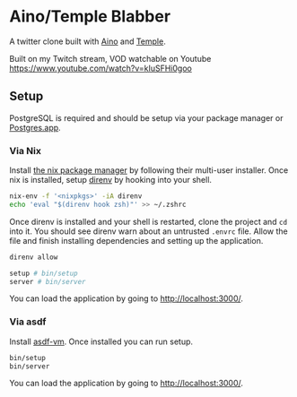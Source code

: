 # Aino/Temple Blabber

A twitter clone built with [Aino](https://github.com/oestrich/aino) and [Temple](https://github.com/mhanberg/temple).

Built on my Twitch stream, VOD watchable on Youtube https://www.youtube.com/watch?v=kIuSFHi0goo

## Setup

PostgreSQL is required and should be setup via your package manager or [Postgres.app](https://postgresapp.com/).

### Via Nix

Install [the nix package manager](https://nixos.org/download.html#nix-install-macos) by following their multi-user installer. Once nix is installed, setup [direnv](https://direnv.net/) by hooking into your shell.

```bash
nix-env -f '<nixpkgs>' -iA direnv
echo 'eval "$(direnv hook zsh)"' >> ~/.zshrc
```

Once direnv is installed and your shell is restarted, clone the project and `cd` into it. You should see direnv warn about an untrusted `.envrc` file. Allow the file and finish installing dependencies and setting up the application.

```bash
direnv allow

setup # bin/setup
server # bin/server
```

You can load the application by going to [http://localhost:3000/](http://localhost:4000).

### Via asdf

Install [asdf-vm](https://asdf-vm.com/). Once installed you can run setup.

```bash
bin/setup
bin/server
```

You can load the application by going to [http://localhost:3000/](http://localhost:4000).
